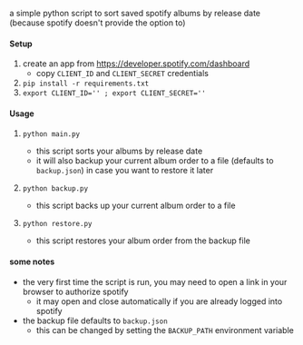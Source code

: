 a simple python script to sort saved spotify albums by release date (because spotify doesn't provide the option to)

#### Setup
1. create an app from https://developer.spotify.com/dashboard
    - copy `CLIENT_ID` and `CLIENT_SECRET` credentials
2. `pip install -r requirements.txt`
4. `export CLIENT_ID='' ; export CLIENT_SECRET=''`

#### Usage
1. `python main.py`
    - this script sorts your albums by release date
    - it will also backup your current album order to a file (defaults to `backup.json`) in case you want to restore it later

2. `python backup.py`
    - this script backs up your current album order to a file

3. `python restore.py`
    - this script restores your album order from the backup file

#### some notes
- the very first time the script is run, you may need to open a link in your browser to authorize spotify
    - it may open and close automatically if you are already logged into spotify
- the backup file defaults to `backup.json`
    - this can be changed by setting the `BACKUP_PATH` environment variable
